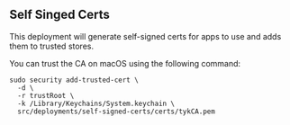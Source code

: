 ## Self Singed Certs
This deployment will generate self-signed certs for apps to use and adds them to trusted stores.

You can trust the CA on macOS using the following command:
```
sudo security add-trusted-cert \
  -d \
  -r trustRoot \
  -k /Library/Keychains/System.keychain \
  src/deployments/self-signed-certs/certs/tykCA.pem
```
